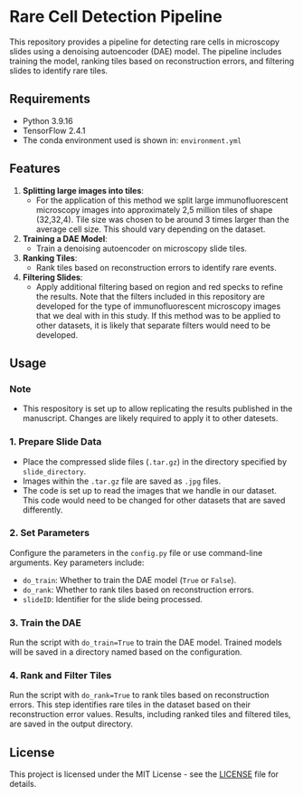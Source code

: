 # Rare Cell Detection Pipeline

This repository provides a pipeline for detecting rare cells in microscopy slides using a denoising autoencoder (DAE) model. The pipeline includes training the model, ranking tiles based on reconstruction errors, and filtering slides to identify rare tiles.

## Requirements

- Python 3.9.16
- TensorFlow 2.4.1
- The conda environment used is shown in: `environment.yml`

## Features

1. **Splitting large images into tiles**:
   - For the application of this method we split large immunofluorescent microscopy images into approximately 2,5 million tiles of shape (32,32,4). Tile size was chosen to be around 3 times larger than the average cell size. This should vary depending on the dataset.
2. **Training a DAE Model**: 
   - Train a denoising autoencoder on microscopy slide tiles.
3. **Ranking Tiles**:
   - Rank tiles based on reconstruction errors to identify rare events.
4. **Filtering Slides**:
   - Apply additional filtering based on region and red specks to refine the results. Note that the filters included in this repository are developed for the type of immunofluorescent microscopy images that we deal with in this study. If this method was to be applied to other datasets, it is likely that separate filters would need to be developed.

## Usage

### Note

- This respository is set up to allow replicating the results published in the manuscript. Changes are likely required to apply it to other datesets.

### 1. Prepare Slide Data
- Place the compressed slide files (`.tar.gz`) in the directory specified by `slide_directory`.
- Images within the `.tar.gz` file are saved as `.jpg` files. 
- The code is set up to read the images that we handle in our dataset. This code would need to be changed for other datasets that are saved differently.

### 2. Set Parameters
Configure the parameters in the `config.py` file or use command-line arguments. Key parameters include:
- `do_train`: Whether to train the DAE model (`True` or `False`).
- `do_rank`: Whether to rank tiles based on reconstruction errors.
- `slideID`: Identifier for the slide being processed.

### 3. Train the DAE
Run the script with `do_train=True` to train the DAE model. Trained models will be saved in a directory named based on the configuration.


### 4. Rank and Filter Tiles
Run the script with `do_rank=True` to rank tiles based on reconstruction errors. This step identifies rare tiles in the dataset based on their reconstruction error values. Results, including ranked tiles and filtered tiles, are saved in the output directory.

## License

This project is licensed under the MIT License - see the [LICENSE](../LICENSE) file for details.



